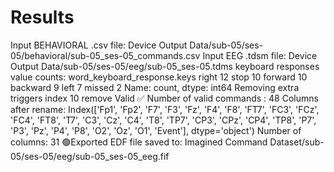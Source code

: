 # Results

Input BEHAVIORAL .csv file: Device Output Data/sub-05/ses-05/behavioral/sub-05_ses-05_commands.csv
Input EEG .tdsm file: Device Output Data/sub-05/ses-05/eeg/sub-05_ses-05.tdms
keyboard responses value counts:
 word_keyboard_response.keys
right       12
stop        10
forward     10
backward     9
left         7
missed       2
Name: count, dtype: int64
Removing extra triggers
index 10 remove
Valid ✅
Number of valid commands : 48
Columns after rename:
 Index(['Fp1', 'Fp2', 'F7', 'F3', 'Fz', 'F4', 'F8', 'FT7', 'FC3', 'FCz', 'FC4',
       'FT8', 'T7', 'C3', 'Cz', 'C4', 'T8', 'TP7', 'CP3', 'CPz', 'CP4', 'TP8',
       'P7', 'P3', 'Pz', 'P4', 'P8', 'O2', 'Oz', 'O1', 'Event'],
      dtype='object')
Number of columns: 31
🟢Exported EDF file saved to: Imagined Command Dataset/sub-05/ses-05/eeg/sub-05_ses-05_eeg.fif
